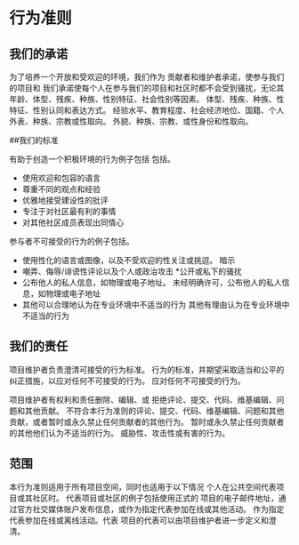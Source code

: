 # 行为准则

## 我们的承诺

为了培养一个开放和受欢迎的环境，我们作为
贡献者和维护者承诺，使参与我们的项目和
我们承诺使每个人在参与我们的项目和社区时都不会受到骚扰，无论其年龄、体型、残疾、种族、性别特征、社会性别等因素。
体型、残疾、种族、性特征、性别认同和表达方式。
经验水平、教育程度、社会经济地位、国籍、个人外表、种族、宗教或性取向。
外貌、种族、宗教、或性身份和性取向。

##我们的标准

有助于创造一个积极环境的行为例子包括
包括。

* 使用欢迎和包容的语言
* 尊重不同的观点和经验
* 优雅地接受建设性的批评
* 专注于对社区最有利的事情
* 对其他社区成员表现出同情心

参与者不可接受的行为的例子包括。

* 使用性化的语言或图像，以及不受欢迎的性关注或挑逗。
  暗示
* 嘲弄、侮辱/诽谤性评论以及个人或政治攻击
*公开或私下的骚扰
* 公布他人的私人信息，如物理或电子地址。
  未经明确许可，公布他人的私人信息，如物理或电子地址
* 其他可以合理地认为在专业环境中不适当的行为
  其他有理由认为在专业环境中不适当的行为

## 我们的责任

项目维护者负责澄清可接受的行为标准。
行为的标准，并期望采取适当和公平的纠正措施，以应对任何不可接受的行为。
应对任何不可接受的行为。

项目维护者有权利和责任删除、编辑、或
拒绝评论、提交、代码、维基编辑、问题和其他贡献。
不符合本行为准则的评论、提交、代码、维基编辑、问题和其他贡献，或者暂时或永久禁止任何贡献者的其他行为。
暂时或永久禁止任何贡献者的其他他们认为不适当的行为。
威胁性、攻击性或有害的行为。

## 范围

本行为准则适用于所有项目空间，同时也适用于以下情况
个人在公共空间代表项目或其社区时。
代表项目或社区的例子包括使用正式的
项目的电子邮件地址，通过官方社交媒体账户发布信息，或作为指定代表参加在线或其他活动。
作为指定代表参加在线或离线活动。代表
项目的代表可以由项目维护者进一步定义和澄清。

